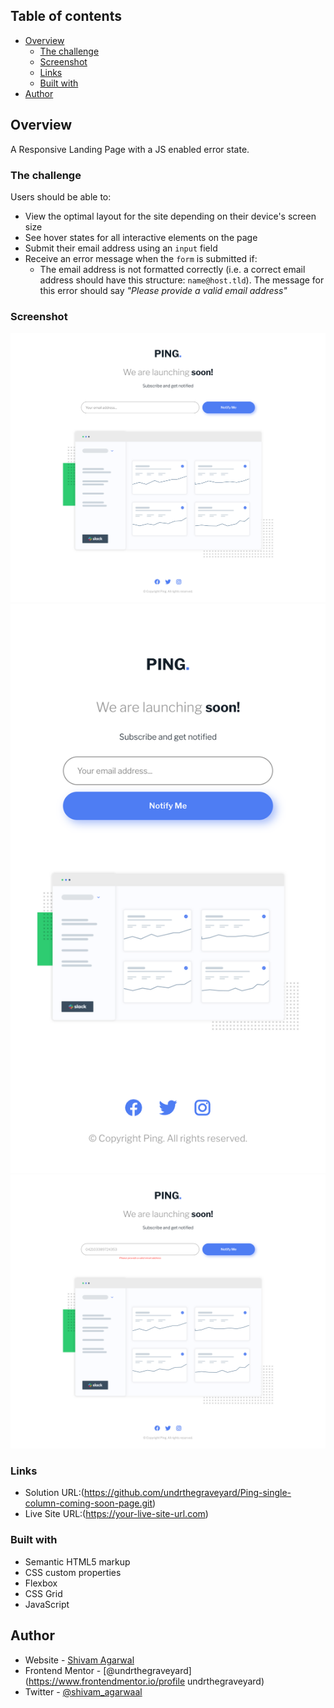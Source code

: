 ## Table of contents

- [Overview](#overview)
  - [The challenge](#the-challenge)
  - [Screenshot](#screenshot)
  - [Links](#links)
  - [Built with](#built-with)
- [Author](#author)

## Overview

A Responsive Landing Page with a JS enabled error state.

### The challenge

Users should be able to:

- View the optimal layout for the site depending on their device's screen size
- See hover states for all interactive elements on the page
- Submit their email address using an `input` field
- Receive an error message when the `form` is submitted if:
	- The email address is not formatted correctly (i.e. a correct email address should have this structure: `name@host.tld`). The message for this error should say *"Please provide a valid email address"*

### Screenshot

![](./design/Final%20Design%20Desktop%20Preview.png)
![](./design/Final%20Design%20Mobile%20Preview.png)
![](./design/Final%20Design%20Error%20State.png)

### Links

- Solution URL:(https://github.com/undrthegraveyard/Ping-single-column-coming-soon-page.git)
- Live Site URL:(https://your-live-site-url.com)

### Built with

- Semantic HTML5 markup
- CSS custom properties
- Flexbox
- CSS Grid
- JavaScript 

## Author

- Website - [Shivam Agarwal](https://www.shivamagarwal.au)
- Frontend Mentor - [@undrthegraveyard](https://www.frontendmentor.io/profile undrthegraveyard)
- Twitter - [@shivam_agarwaal](https://twitter.com/shivam_agarwaal)